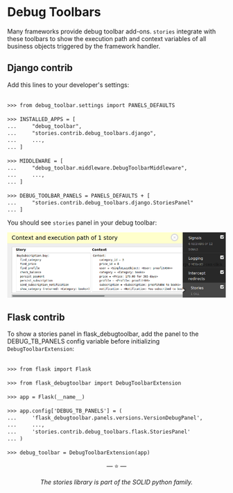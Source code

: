 # Debug Toolbars

Many frameworks provide debug toolbar add-ons. `stories` integrate with
these toolbars to show the execution path and context variables of all
business objects triggered by the framework handler.

## Django contrib

Add this lines to your developer's settings:

```pycon

>>> from debug_toolbar.settings import PANELS_DEFAULTS

>>> INSTALLED_APPS = [
...     "debug_toolbar",
...     "stories.contrib.debug_toolbars.django",
...     ...,
... ]

>>> MIDDLEWARE = [
...     "debug_toolbar.middleware.DebugToolbarMiddleware",
...     ...,
... ]

>>> DEBUG_TOOLBAR_PANELS = PANELS_DEFAULTS + [
...     "stories.contrib.debug_toolbars.django.StoriesPanel"
... ]

```

You should see `stories` panel in your debug toolbar:

![Django Debug Toolbar](https://raw.githubusercontent.com/dry-python/dry-python.github.io/develop/slides/pics/debug-toolbar.png)

## Flask contrib

To show a stories panel in flask_debugtoolbar, add the panel to the
DEBUG_TB_PANELS config variable before initializing
`DebugToolbarExtension`:

```pycon

>>> from flask import Flask

>>> from flask_debugtoolbar import DebugToolbarExtension

>>> app = Flask(__name__)

>>> app.config['DEBUG_TB_PANELS'] = (
...     'flask_debugtoolbar.panels.versions.VersionDebugPanel',
...     ...,
...     'stories.contrib.debug_toolbars.flask.StoriesPanel'
... )

>>> debug_toolbar = DebugToolbarExtension(app)

```

<p align="center">&mdash; ⭐️ &mdash;</p>
<p align="center"><i>The stories library is part of the SOLID python family.</i></p>
